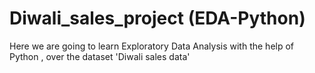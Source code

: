 # Diwali_sales_project (EDA-Python)
Here we are going to learn Exploratory Data Analysis with the help of Python , over the dataset 'Diwali sales data'
